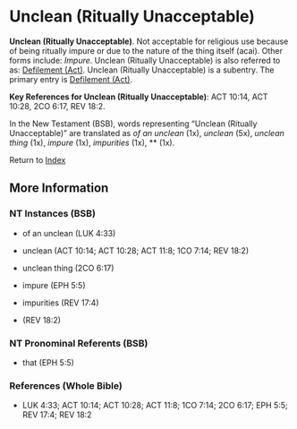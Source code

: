 # Unclean (Ritually Unacceptable)
**Unclean (Ritually Unacceptable)**. 
Not acceptable for religious use because of being ritually impure or due to the nature of the thing itself (acai). 
Other forms include: 
*Impure*. 
Unclean (Ritually Unacceptable) is also referred to as: 
[Defilement (Act)](Defilement.md). 
Unclean (Ritually Unacceptable) is a subentry. The primary entry is 
[Defilement (Act)](Defilement.md). 


**Key References for Unclean (Ritually Unacceptable)**: 
ACT 10:14, ACT 10:28, 2CO 6:17, REV 18:2. 




In the New Testament (BSB), words representing “Unclean (Ritually Unacceptable)” are translated as 
*of an unclean* (1x), *unclean* (5x), *unclean thing* (1x), *impure* (1x), *impurities* (1x), ** (1x). 


Return to [Index](00-Index.md)

## More Information

### NT Instances (BSB)

* of an unclean (LUK 4:33)

* unclean (ACT 10:14; ACT 10:28; ACT 11:8; 1CO 7:14; REV 18:2)

* unclean thing (2CO 6:17)

* impure (EPH 5:5)

* impurities (REV 17:4)

*  (REV 18:2)



### NT Pronominal Referents (BSB)

* that (EPH 5:5)



### References (Whole Bible)

* LUK 4:33; ACT 10:14; ACT 10:28; ACT 11:8; 1CO 7:14; 2CO 6:17; EPH 5:5; REV 17:4; REV 18:2



